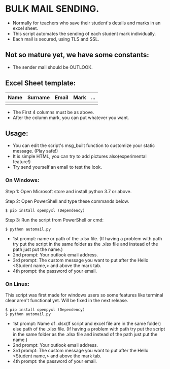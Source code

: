 # BULK MAIL SENDING.

- Normally for teachers who save their student's details and marks in an excel sheet.
- This script automates the sending of each student mark individually.
- Each mail is secured, using TLS and SSL.

## Not so mature yet, we have some constants: 
- The sender mail should be OUTLOOK.


## Excel Sheet template:
| Name | Surname | Email | Mark | \.\.\. |
|------|---------|-------|------|--------|
|      |         |       |      |        |
- The First 4 columns must be as above.
- After the column mark, you can put whatever you want.

## Usage:

- You can edit the script's msg_built function to customize your static message. (Play safe!)
- It is simple HTML, you can try to add pictures also(experimental feature!)
- Try send yourself an email to test the look.

### On Windows:
Step 1: Open Microsoft store and install python 3.7 or above.

Step 2: Open PowerShell and type these commands below.
```commandline
$ pip install openpyxl (Dependency)
```
Step 3: Run the script from PowerShell or cmd:
```commandline
$ python automail.py
```
- 1st prompt: name or path of the .xlsx file. 
(If having a problem with path try put the script in the same folder as the .xlsx file and instead of the path just put the name.)
- 2nd prompt: Your outlook email address.
- 3rd prompt: The custom message you want to put after the Hello <Student name,> and above the mark tab.
- 4th prompt: the password of your email.

### On Linux:
This script was first made for windows users so some features like terminal clear aren't functional yet.
Will be fixed in the next release.
```commandline
$ pip install openpyxl (Dependency)
$ python automail.py
```
- 1st prompt: Name of .xlsx(If script and excel file are in the same folder) else path of the .xlsx file. 
(If having a problem with path try put the script in the same folder as the .xlsx file and instead of the path just put the name.)
- 2nd prompt: Your outlook email address.
- 3rd prompt: The custom message you want to put after the Hello <Student name,> and above the mark tab.
- 4th prompt: the password of your email.
 